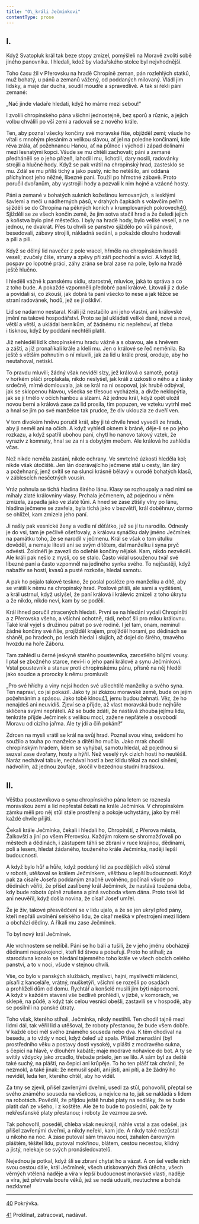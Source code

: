 ```yaml
---
title: "O\_králi Ječmínkovi"
contentType: prose
---
```


## I.

Když Svatopluk král tak beze stopy zmizel, pomýšleli na Moravě zvoliti sobě jiného panovníka. I hledali, kdož by vladařského stolce byl nejvhodnější.

Toho času žil v Přerovsku na hradě Chropíně zeman, pán rozlehlých statků, muž bohatý, u pánů a zemanů vážený, od poddaných milovaný. Vládl jim lidsky, a maje dar ducha, soudil moudře a spravedlivě. A tak si řekli páni zemané:

„Nač jinde vladaře hledati, když ho máme mezi sebou!“

I zvolili chropínského pána všichni jednostejně, bez sporů a různic, a jejich volbu chválili po vší zemi a radovali se z nového krále.

Ten, aby poznal všecky končiny své moravské říše, objížděl zemi; všude ho vítali s mnohým plesáním a velikou slávou, ať jel na poledne končinami, kde réva zrála, ať požehnanou Hanou, ať na půlnoc i východ i západ dolinami mezi lesnatými kopci. Všude se mu chtěli zachovati; páni a zemané předháněli se o jeho přízeň, lahodili mu, lichotili, dary nosili, radovánky strojili a hlučné hody. Když se pak vrátil na chropínský hrad, zastesklo se mu. Zdál se mu příliš tichý a jako pustý, nic ho netěšilo, ani oddaná příchylnost jeho něžné, líbezné paní. Toužil po hřmotné zábavě. Proto poručil dvořanům, aby vystrojili hody a pozvali k nim hojné a vzácné hosty.

Páni a zemané v bohatých sukních kožešinou lemovaných, s lesklými šavlemi a meči u nádherných pásů, v drahých čapkách s volavčím peřím sjížděli se do Chropína na pěkných koních v krumplovaných pokrovech[40](./resources/undefined). Sjížděli se ze všech končin země, že jim sotva stačil hrad a že čeledi jejich a koňstva bylo plné městečko. I byly na hradě hody, bylo veliké veselí, a ne jednou, ne dvakrát. Přes tu chvíli se panstvo sjíždělo po vůli pánově, besedovali, zábavy strojili, nákladná sedání, a pokaždé dlouho hodovali a pili a pili.

Když se dělný lid navečer z pole vracel, hřmělo na chropínském hradě veselí; zvučely číše, struny a zpěvy při záři pochodní a svící. A když lid, pospav po lopotné práci, záhy zrána se bral zase na pole, bylo na hradě ještě hlučno.

I hleděli vážně k panskému sídlu, starostně, mluvíce, jaká to správa a co z toho bude. A pokaždé vzpomněli předobré paní králové. Litovali jí z duše a povídali si, co zkouší, jak dobrá ta paní všecko to nese a jak těžce se straní radovánek, hodů, jež se jí oškliví.

Lid se nadarmo nestaral. Králi již nestačilo ani jeho vlastní, ani královské jmění na takové hospodářství. Proto se jal ukládati veliké daně, nové a nové, větší a větší, a ukládal berníkům, ať žádnému nic nepřehoví, ať třeba i tisknou, když by poddaní nechtěli platit.

Již nehleděl lid k chropínskému hradu vážně a s obavou, ale s hněvem a záští, a již pronaříkali krále a kleli mu. Jen o králové se řeč neměnila. Ba ještě s větším pohnutím o ní mluvili, jak za lid u krále prosí, oroduje, aby ho neutahoval, netiskl.

To pravdu mluvili; žádný však neviděl slzy, jež králová o samotě, potají v hořkém pláči proplakala, nikdo neslyšel, jak králi z úzkosti o něho a z lásky srdečně, mírně domlouvala, jak se král na ni osopoval, jak hrubě odbýval, jak se sklopenou hlavou, všecka se třesouc vycházela, a divže neklopýtla, jak se jí tmělo v očích hanbou a slzami. Až jednou král, když opět uložil novou berni a králová zase za lid prosila, tím popuzen, ve vzteku vytrhl meč a hnal se jím po své manželce tak prudce, že div uklouzla ze dveří ven.

V tom divokém hněvu poručil král, aby ji té chvíle hned vyvedli ze hradu, aby ji neměl ani na očích. A když vyhlédl oknem k bráně, děje-li se po jeho rozkazu, a když spatřil ubohou paní, chytl ho nanovo takový vztek, že vyraziv z komnaty, hnal se za ní s dobytým mečem. Ale králová ho zahlédla včas.

Než nikde neměla zastání, nikde ochrany. Ve smrtelné úzkosti hleděla kol; nikde však útočiště. Jen lán dozrávajícího ječmene stál u cesty, lán širý a požehnaný, jenž svítil se na slunci krásně bělavý v ourodě bohatých klasů, v záblescích nesčetných vousin.

Vráz pohnula se tichá hladina širého lánu. Klasy se rozhoupaly a nad nimi se míhaly zlaté královniny vlasy. Prchala ječmenem, až pojednou v něm zmizela, zapadla jako ve zlaté tůni. A hned se zase ztišily vlny po lánu, hladina ječmene se zavřela, byla tichá jako v bezvětří, král doběhnuv, darmo se ohlížel, kam zmizela jeho paní.

Ji našly pak vesnické ženy a vedle ní děťátko, jež se jí tu narodilo. Odnesly je do vsi, tam je pečlivě ošetřovaly, a královu synáčku daly jméno Ječmínek na památku toho, že se narodil v ječmenu. Král se však o tom útulku dověděl, a nemaje lítosti ani se svým dítětem, dal manželku i syna pryč odvésti. Žoldnéři je zavezli do odlehlé končiny nějaké. Kam, nikdo nezvěděl. Ale králi pak nešlo z mysli, co se stalo. Často vídal usouženou tvář své líbezné paní a často vzpomněl na jediného synka svého. To nejčastěji, když nabaživ se hostí, kvasů a pusté rozkoše, hledal samotu.

A pak ho pojalo takové teskno, že poslal posléze pro manželku a dítě, aby se vrátili k němu na chropínský hrad. Poslové přišli, ale sami a vyděšení, a král ustrnul, když uslyšel, že paní králová i králevic zmizeli z toho úkrytu a že nikdo, nikdo neví, kam by se poděli.

Král ihned poručil ztracených hledati. První se na hledání vydali Chropínští a z Přerovska všeho, a všichni ochotně, rádi, neboť šli pro milou královnu. Také král vyjel s družinou pátrat po své rodině. I jel tam, onam, neminul žádné končiny své říše, projížděl krajem, projížděl horami, po dědinách se sháněl, po hradech, po lesích hledal i slujích, až dojel do širého, tmavého hvozdu na hoře Záboru.

Tam zahlédl u černé jeskyně starého poustevníka, zarostlého bílými vousy. I ptal se zbožného starce, neví-li o jeho paní králové a synu Ječmínkovi. Vstal poustevník a stanuv proti chropínskému pánu, přísně na něj hleděl jako soudce a prorocky k němu promluvil:

„Pro své hříchy a viny nejsi hoden své ušlechtilé manželky a svého syna. Ten napraví, co jsi pokazil. Jako ty jsi zkázou moravské země, bude on jejím požehnáním a spásou. Jako tobě klnou[41](./resources/undefined), jemu budou žehnati. Věz, že ho nenajdeš ani neuvidíš. Zjeví se a přijde, až vlast moravská bude nejhůře sklíčena svými nepřáteli. Až se bude zdáti, že nastává zhouba jejímu lidu, tenkráte přijde Ječmínek s velikou mocí, zažene nepřátele a osvobodí Moravu od cizího jařma. Ale ty jdi a čiň pokání!“

Zdrcen na mysli vrátil se král na svůj hrad. Poznal svou vinu, svědomí ho soužilo a touha po manželce a dítěti ho mučila. Jako mrak chodil chropínským hradem, lidem se vyhýbal, samotu hledal, až pojednou si sezval zase dvořany, hosty a hýřil. Než veselý ryk cizích hostí ho neutěšil. Naráz nechával tabule, nechával hostí a bez klidu těkal za noci síněmi, nádvořím, až jednou zoufaje, skočil v bezednou studni hradskou.

## II.

Věštba poustevníkova o synu chropínského pána letem se roznesla moravskou zemí a lid nepřestal čekati na krále Ječmínka. V chropínském zámku měli pro něj stůl stále prostřený a pokoje uchystány, jako by měl každé chvíle přijíti.

Čekali krále Ječmínka, čekali i hledali ho, Chropínští, z Přerova města, Žalkovští a jiní po všem Přerovsku. Každým rokem se shromažďovali po městech a dědinách, i zástupem táhli se zbraní v ruce krajinou, dědinami, poli a lesem, hledat žádaného, touženého krále Ječmínka, naději lepší budoucnosti.

A když bylo hůř a hůře, když poddaný lid za pozdějších věků sténal v robotě, utěšoval se králem Ječmínkem, věštbou o lepší budoucnosti. Když pak za císaře Josefa poddaným značně uvolněno, počínali všude po dědinách věřiti, že přišel zaslíbený král Ječmínek, že nastává toužená doba, kdy bude robota úplně zrušena a plná svoboda všem dána. Proto také lid ani neuvěřil, když došla novina, že císař Josef umřel.

Že je živ, takové přesvědčení se v lidu ujalo, a že se jen ukryl před pány, kteří nepřáli uvolnění selského lidu, že císař mešká v přestrojení mezi lidem a obchází dědiny. A říkali mu zase Ječmínek.

To byl nový král Ječmínek.

Ale vrchnostem se nelíbil. Páni se ho báli a tušili, že v jeho jménu obcházejí dědinami nespokojenci, kteří lid štvou a pobuřují. Proto ho stíhali; za starodávna konalo se hledání tajemného toho krále ve všech obcích celého panství, a to v noci, všude v stejnou chvíli.

Vše, co bylo v panských službách, myslivci, hajní, myslivečtí mládenci, písaři z kanceláře, vrátný, mušketýři, všichni se rozešli po osadách a prohlíželi dům od domu. Rychtář a konšelé musili jim býti nápomocni. A když v každém stavení vše bedlivě prohlédli, v jizbě, v komorách, ve sklepě, na půdě, a když tak celou vesnici obešli, zastavili se v hospodě, aby se posilnili na panské útraty.

Toho však, kterého stíhali, Ječmínka, nikdy nestihli. Ten chodil tajně mezi lidmi dál, tak věřil lid a utěšoval, že roboty přestanou, že bude všem dobře. V každé obci měl svého známého souseda nebo dva. K těm chodíval na besedu, a to vždy v noci, když čeleď už spala. Přišel znenadání (byl prostředního věku a postavy dosti vysoké), v plášti z modravého sukna, s čepicí na hlavě, v dlouhém kabátě; maje modravé nohavice do bot. A ty se svítily vždycky jako zrcadlo, třebaže pršelo, jen se lilo. A sám byl za deště také suchý, na plášti, na čepici ani krůpěje. To ho ten plášť tak chránil, že nezmokl, a také jinak: že nemusil spáti, ani jísti, ani píti, a že žádný ho neviděl, leda ten, kterého chtěl, aby ho viděl.

Za tmy se zjevil, přišel zavřenými dveřmi, usedl za stůl, pohovořil, přeptal se svého známého souseda na všelicos, a nejvíce na to, jak se nakládá s lidem na robotách. Pověděl, že přijdou ještě hrubé platy na sedláky, že se bude platit daň ze všeho, i z koštěte. Ale že to bude to poslední, pak že ty nekřesťanské platy přestanou; i roboty že vezmou za své.

Tak pohovořil, poseděl, chleba však neukrojil, náhle vstal a zas odešel, jak přišel zavřenými dveřmi, a nikdy neřekl, kam jde. A nikdy také nezůstal u nikoho na noc. A zase putoval sám tmavou nocí, zahalen čarovným pláštěm, těšitel lidu, putoval mokřinou, blátem, cestou necestou, klidný a jistý, nelekaje se svých pronásledovatelů.

Nejednou je potkal, když šli se zbraní chytat ho a vázat. A on šel vedle nich svou cestou dále, král Ječmínek, všech utiskovaných živá útěcha, všech věrných vtělená naděje a víra v lepší budoucnost moravské vlasti, naděje a víra, jež přetrvala bouře věků, jež se nedá udusiti, neutuchne a bohdá nezklame!

* * *

[40](./resources/undefined) Pokrývka.

[41](./resources/undefined) Proklínat, zatracovat, nadávat.
